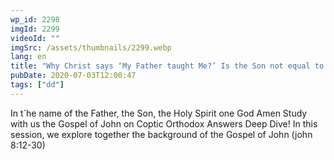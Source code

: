 ```yaml
---
wp_id: 2298
imgId: 2299
videoId: ""
imgSrc: /assets/thumbnails/2299.webp
lang: en
title: "Why Christ says ‘My Father taught Me?’ Is the Son not equal to the Father? by Fr. Gabriel Wissa"
pubDate: 2020-07-03T12:00:47
tags: ["dd"]
---
```


<!-- page: 6 -->

<p>In t`he name of the Father, the Son, the Holy Spirit one God Amen Study with us the Gospel of John on Coptic Orthodox Answers Deep Dive! In this session, we explore together the background of the Gospel of John (john 8:12-30)</p>
<p>&nbsp;</p>
